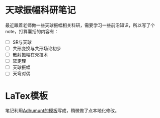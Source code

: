 # 天球振幅科研笔记

最近跟着老师做一些天球振幅相关科研，需要学习一些前沿知识，所以写了个note，打算囊括的内容有：

- [ ] SR与天球
- [ ] 共形变换与共形场论初步
- [ ] 散射振幅在壳技术
- [ ] 软定理
- [ ] 天球振幅
- [ ] 天穹对偶

# LaTex模板

笔记利用[Adhumunt的模板](https://github.com/Adhumunt/NotesTeX)写成，稍微做了点本地化修改。